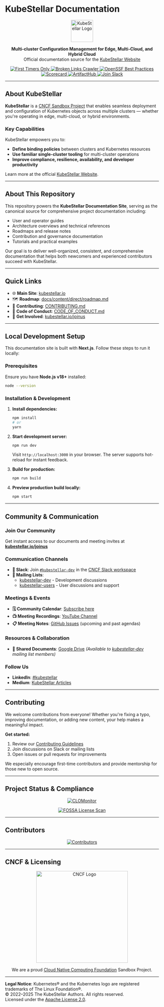 # KubeStellar Documentation

<p align="center">
  <img src="./docs/overrides/favicons/android-72x72.png" alt="KubeStellar Logo" width="72"/>
</p>

<p align="center">
  <b>Multi-cluster Configuration Management for Edge, Multi-Cloud, and Hybrid Cloud</b><br/>
  Official documentation source for the <a href="https://kubestellar.io">KubeStellar Website</a>
</p>

<p align="center">
  <a href="https://www.firsttimersonly.com/">
    <img src="https://img.shields.io/badge/first--timers--only-friendly-blue.svg?style=flat-square" alt="First Timers Only">
  </a>
  <a href="https://github.com/kubestellar/kubestellar/actions/workflows/broken-links-crawler.yml">
    <img src="https://github.com/kubestellar/kubestellar/actions/workflows/broken-links-crawler.yml/badge.svg" alt="Broken Links Crawler">
  </a>
  <a href="https://www.bestpractices.dev/projects/8266">
    <img src="https://www.bestpractices.dev/projects/8266/badge" alt="OpenSSF Best Practices">
  </a>
  <a href="https://scorecard.dev/viewer/?uri=github.com/kubestellar/kubestellar">
    <img src="https://api.scorecard.dev/projects/github.com/kubestellar/kubestellar/badge" alt="Scorecard">
  </a>
  <a href="https://artifacthub.io/packages/search?repo=kubestellar">
    <img src="https://img.shields.io/endpoint?url=https://artifacthub.io/badge/repository/kubestellar" alt="ArtifactHub">
  </a>
  <a href="https://communityinviter.com/apps/kubernetes/community">
    <img src="https://img.shields.io/badge/KubeStellar-Join%20Slack-blue?logo=slack" alt="Join Slack">
  </a>
</p>

---

## About KubeStellar

**KubeStellar** is a [CNCF Sandbox Project](https://www.cncf.io/sandbox-projects/) that enables seamless deployment and configuration of Kubernetes objects across multiple clusters — whether you're operating in edge, multi-cloud, or hybrid environments.

### Key Capabilities

KubeStellar empowers you to:

- **Define binding policies** between clusters and Kubernetes resources
- **Use familiar single-cluster tooling** for multi-cluster operations
- **Improve compliance, resilience, availability, and developer productivity**

Learn more at the official [KubeStellar Website](https://kubestellar.io).

---

## About This Repository

This repository powers the **KubeStellar Documentation Site**, serving as the canonical source for comprehensive project documentation including:

- User and operator guides
- Architecture overviews and technical references
- Roadmaps and release notes
- Contribution and governance documentation
- Tutorials and practical examples

Our goal is to deliver well-organized, consistent, and comprehensive documentation that helps both newcomers and experienced contributors succeed with KubeStellar.

---

## Quick Links

- 🌐 **Main Site**: [kubestellar.io](https://kubestellar.io)
- 🗺️ **Roadmap**: [docs/content/direct/roadmap.md](docs/content/direct/roadmap.md)
- 🤝 **Contributing**: [CONTRIBUTING.md](https://github.com/kubestellar/kubestellar/blob/main/CONTRIBUTING.md)
- 📜 **Code of Conduct**: [CODE_OF_CONDUCT.md](https://github.com/kubestellar/kubestellar/blob/main/CODE_OF_CONDUCT.md)
- 🚀 **Get Involved**: [kubestellar.io/joinus](http://kubestellar.io/joinus)

---

## Local Development Setup

This documentation site is built with **Next.js**. Follow these steps to run it locally:

### Prerequisites

Ensure you have **Node.js v18+** installed:

```bash
node --version
```

### Installation & Development

1. **Install dependencies:**

   ```bash
   npm install
   # or
   yarn
   ```

2. **Start development server:**

   ```bash
   npm run dev
   ```

   Visit `http://localhost:3000` in your browser. The server supports hot-reload for instant feedback.

3. **Build for production:**

   ```bash
   npm run build
   ```

4. **Preview production build locally:**
   ```bash
   npm start
   ```

---

## Community & Communication

### Join Our Community

Get instant access to our documents and meeting invites at **[kubestellar.io/joinus](http://kubestellar.io/joinus)**

### Communication Channels

- **💬 Slack**: Join [`#kubestellar-dev`](https://cloud-native.slack.com/archives/C097094RZ3M) in the [CNCF Slack workspace](https://communityinviter.com/apps/cloud-native/cncf)
- **📧 Mailing Lists**:
  - [kubestellar-dev](https://groups.google.com/g/kubestellar-dev) - Development discussions
  - [kubestellar-users](https://groups.google.com/g/kubestellar-users) - User discussions and support

### Meetings & Events

- **🗓️ Community Calendar**: [Subscribe here](https://calendar.google.com/calendar/event?action=TEMPLATE&tmeid=MWM4a2loZDZrOWwzZWQzZ29xanZwa3NuMWdfMjAyMzA1MThUMTQwMDAwWiBiM2Q2NWM5MmJlZDdhOTg4NGVmN2ZlOWUzZjZjOGZlZDE2ZjZmYjJmODExZjU3NTBmNTQ3NTY3YTVkZDU4ZmVkQGc&tmsrc=b3d65c92bed7a9884ef7fe9e3f6c8fed16f6fb2f811f5750f547567a5dd58fed%40group.calendar.google.com&scp=ALL)
- **📺 Meeting Recordings**: [YouTube Channel](https://www.youtube.com/@kubestellar)
- **📋 Meeting Notes**: [GitHub Issues](https://github.com/kubestellar/kubestellar/issues?q=label%3Acommunity-meeting) (upcoming and past agendas)

### Resources & Collaboration

- **📂 Shared Documents**: [Google Drive](https://drive.google.com/drive/folders/1p68MwkX0sYdTvtup0DcnAEsnXElobFLS?usp=sharing)
  _(Available to [kubestellar-dev](https://groups.google.com/g/kubestellar-dev) mailing list members)_

### Follow Us

- **LinkedIn**: [#kubestellar](https://www.linkedin.com/feed/hashtag/?keywords=kubestellar)
- **Medium**: [KubeStellar Articles](https://medium.com/@kubestellar/list/predefined:e785a0675051:READING_LIST)

---

## Contributing

We welcome contributions from everyone! Whether you're fixing a typo, improving documentation, or adding new content, your help makes a meaningful impact.

**Get started:**

1. Review our [Contributing Guidelines](https://github.com/kubestellar/kubestellar/blob/main/CONTRIBUTING.md)
2. Join discussions on Slack or mailing lists
3. Open issues or pull requests for improvements

We especially encourage first-time contributors and provide mentorship for those new to open source.

---

## Project Status & Compliance

<p align="center">
  <a href="https://clomonitor.io/projects/cncf/kubestellar">
    <img src="https://clomonitor.io/api/projects/cncf/kubestellar/report-summary?theme=light" alt="CLOMonitor"/>
  </a>
</p>

<p align="center">
  <a href="https://app.fossa.com/projects/git%2Bgithub.com%2Fkubestellar%2Fkubestellar?ref=badge_large&issueType=license">
    <img src="https://app.fossa.com/api/projects/git%2Bgithub.com%2Fkubestellar%2Fkubestellar.svg?type=large&issueType=license" alt="FOSSA License Scan"/>
  </a>
</p>

---

## Contributors

<p align="center">
  <a href="https://github.com/kubestellar/kubestellar/graphs/contributors">
    <img src="https://contrib.rocks/image?repo=kubestellar/kubestellar" alt="Contributors"/>
  </a>
</p>

---

## CNCF & Licensing

<p align="center">
  <a href="https://landscape.cncf.io">
    <img src="/docs/overrides/images/cncf-color.png" width="300" alt="CNCF Logo"/>
  </a>
</p>

<p align="center">
  We are a proud <a href="https://cncf.io">Cloud Native Computing Foundation</a> Sandbox Project.
</p>

---

**Legal Notice**: Kubernetes® and the Kubernetes logo are registered trademarks of The Linux Foundation®.  
© 2022–2025 The KubeStellar Authors. All rights reserved.  
Licensed under the [Apache License 2.0](https://www.apache.org/licenses/LICENSE-2.0).

